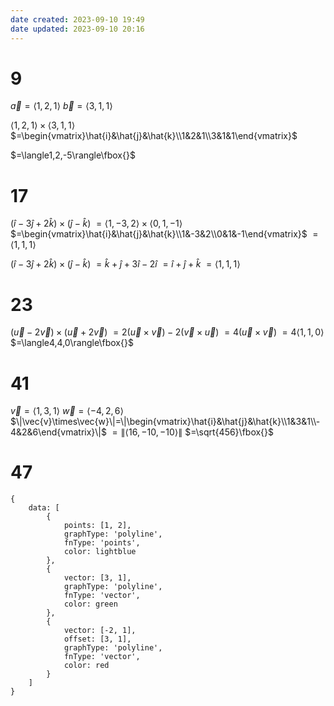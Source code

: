 ```yaml
---
date created: 2023-09-10 19:49
date updated: 2023-09-10 20:16
---
```


# 9

$\vec{a}=\langle1,2,1\rangle$
$\vec{b}=\langle3,1,1\rangle$

$\langle1,2,1\rangle\times\langle3,1,1\rangle$
$=\begin{vmatrix}\hat{i}&\hat{j}&\hat{k}\\1&2&1\\3&1&1\end{vmatrix}$

$=\langle1,2,-5\rangle\fbox{}$

# 17

$(\hat{i}-3\hat{j}+2\hat{k})\times(\hat{j}-\hat{k})$
$=\langle1,-3,2\rangle\times\langle0,1,-1\rangle$
$=\begin{vmatrix}\hat{i}&\hat{j}&\hat{k}\\1&-3&2\\0&1&-1\end{vmatrix}$
$=\langle1,1,1\rangle$

$(\hat{i}-3\hat{j}+2\hat{k})\times(\hat{j}-\hat{k})$
$=\hat{k}+\hat{j}+3\hat{i}-2\hat{i}$
$=\hat{i}+\hat{j}+\hat{k}$
$=\langle1,1,1\rangle$

# 23

$(\vec{u}-2\vec{v})\times(\vec{u}+2\vec{v})$
$=2(\vec{u}\times\vec{v})-2(\vec{v}\times\vec{u})$
$=4(\vec{u}\times\vec{v})$
$=4\langle1,1,0\rangle$
$=\langle4,4,0\rangle\fbox{}$

# 41

$\vec{v}=\langle1,3,1\rangle$
$\vec{w}=\langle-4,2,6\rangle$
$\|\vec{v}\times\vec{w}\|=\|\begin{vmatrix}\hat{i}&\hat{j}&\hat{k}\\1&3&1\\-4&2&6\end{vmatrix}\|$
$=\|\langle16,-10,-10\rangle\|$
$=\sqrt{456}\fbox{}$

# 47

```function-plot
{
	data: [
		{
		    points: [1, 2],
		    graphType: 'polyline',
		    fnType: 'points',
		    color: lightblue
		},
		{
		    vector: [3, 1],
		    graphType: 'polyline',
		    fnType: 'vector',
		    color: green
		},
		{
		    vector: [-2, 1],
		    offset: [3, 1],
		    graphType: 'polyline',
		    fnType: 'vector',
		    color: red
		}
	]
}
```
